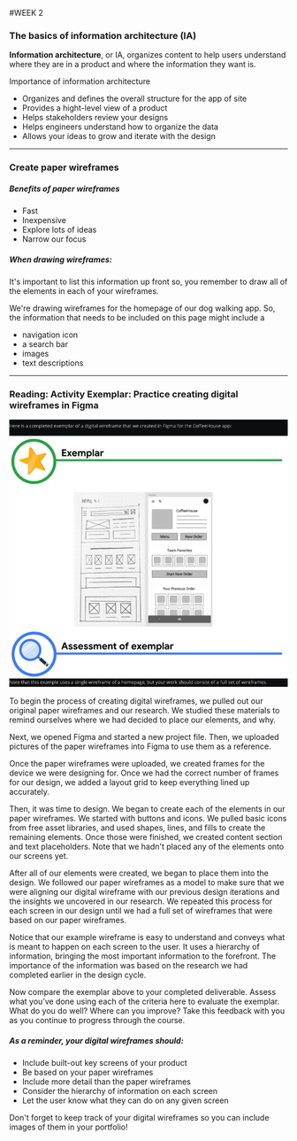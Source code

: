 #WEEK 2

### The basics of information architecture (IA)

**Information architecture**, or IA, organizes content to help users understand where they are in a product and where the information they want is.

Importance of information architecture 
- Organizes and defines the overall structure for the app of site 
- Provides a hight-level view of a product 
- Helps stakeholders review your designs 
- Helps engineers understand how to organize the data 
- Allows your ideas to grow and iterate with the design 

---

### Create paper wireframes

##### Benefits of paper wireframes 
- Fast 
- Inexpensive 
- Explore lots of ideas 
- Narrow our focus 

##### When drawing wireframes:

It's important to list this information up front so, you remember to draw all of the elements in each of your wireframes. 

We're drawing wireframes for the homepage of our dog walking app. So, the information that needs to be included on this page might include a 
- navigation icon
- a search bar
- images
- text descriptions

---

### Reading: Activity Exemplar: Practice creating digital wireframes in Figma

![](week2images/1.png)

To begin the process of creating digital wireframes, we pulled out our original paper wireframes and our research. We studied these materials to remind ourselves where we had decided to place our elements, and why.

Next, we opened Figma and started a new project file. Then, we uploaded pictures of the paper wireframes into Figma to use them as a reference. 

Once the paper wireframes were uploaded, we created frames for the device we were designing for. Once we had the correct number of frames for our design, we added a layout grid to keep everything lined up accurately. 

Then, it was time to design. We began to create each of the elements in our paper wireframes. We started with buttons and icons. We pulled basic icons from free asset libraries, and used shapes, lines, and fills to create the remaining elements. Once those were finished, we created content section and text placeholders. Note that we hadn't placed any of the elements onto our screens yet. 

After all of our elements were created, we began to place them into the design. We followed our paper wireframes as a model to make sure that we were aligning our digital wireframe with our previous design iterations and the insights we uncovered in our research. We repeated this process for each screen in our design until we had a full set of wireframes that were based on our paper wireframes. 

Notice that our example wireframe is easy to understand and conveys what is meant to happen on each screen to the user. It uses a hierarchy of information, bringing the most important information to the forefront. The importance of the information was based on the research we had completed earlier in the design cycle.  

Now compare the exemplar above to your completed deliverable. Assess what you’ve done using each of the criteria here to evaluate the exemplar. What do you do well? Where can you improve? Take this feedback with you as you continue to progress through the course. 

##### As a reminder, your digital wireframes should:

- Include built-out key screens of your product
- Be based on your paper wireframes
- Include more detail than the paper wireframes
- Consider the hierarchy of information on each screen
- Let the user know what they can do on any given screen

Don't forget to keep track of your digital wireframes so you can include images of them in your portfolio!

